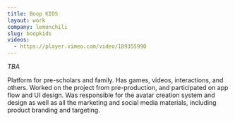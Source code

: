 ```yaml
---
title: Boop KIDS
layout: work
company: lemonchili
slug: boopkids
videos: 
  - https://player.vimeo.com/video/189355990
---
```


*TBA*

Platform for pre-scholars and family. Has games, videos, interactions, and others. Worked on the project from pre-production, and participated on app flow and UI design. Was responsible for the avatar creation system and design as well as all the marketing and social media materials, including product branding and targeting.